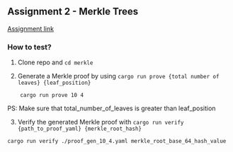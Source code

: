 ## Assignment 2 - Merkle Trees

[Assignment link](https://docs.google.com/document/d/1bBwXFBkseueWsjyz_r_XG3Tv2efEPZ-n_91VOLs3X-M/edit#heading=h.gjdgxs)

### How to test?

1. Clone repo and `cd merkle`

2. Generate a Merkle proof by using `cargo run prove {total number of leaves} {leaf_position}`

```
    cargo run prove 10 4
```

PS: Make sure that total_number_of_leaves is greater than leaf_position

3.  Verify the generated Merkle proof with `cargo run verify {path_to_proof_yaml} {merkle_root_hash}`

```
cargo run verify ./proof_gen_10_4.yaml merkle_root_base_64_hash_value
```
